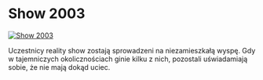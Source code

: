 Show 2003 
=============
[![Show 2003 ](http://vidos.pl/images/player.gif)](http://vidos.pl/show-2003)

 Uczestnicy reality show zostają sprowadzeni na niezamieszkałą wyspę. Gdy w tajemniczych okolicznościach ginie kilku z nich, pozostali uświadamiają sobie, że nie mają dokąd uciec. 
